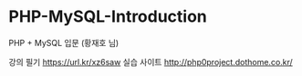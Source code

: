 # PHP-MySQL-Introduction
PHP + MySQL 입문 (황재호 님)

강의 필기 https://url.kr/xz6saw
실습 사이트 http://php0project.dothome.co.kr/
